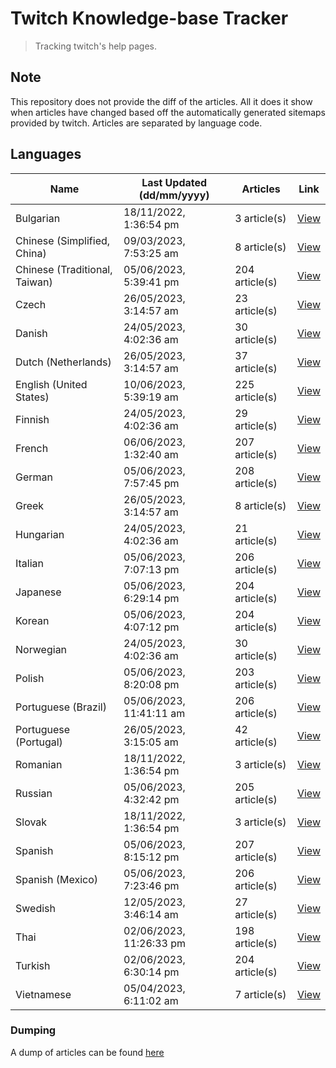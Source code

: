 # Twitch Knowledge-base Tracker
> Tracking twitch's help pages. 

## Note
This repository does not provide the diff of the articles. All it does it show when articles have changed based
off the automatically generated sitemaps provided by twitch. Articles are separated by language code.

## Languages

| Name                          | Last Updated (dd/mm/yyyy) | Articles       | Link                   |
|-------------------------------|---------------------------|----------------|------------------------|
| Bulgarian                     | 18/11/2022, 1:36:54 pm    | 3 article(s)   | [View](docs/bg.md)     |
| Chinese (Simplified, China)   | 09/03/2023, 7:53:25 am    | 8 article(s)   | [View](docs/zh_CN.md)  |
| Chinese (Traditional, Taiwan) | 05/06/2023, 5:39:41 pm    | 204 article(s) | [View](docs/zh_TW.md)  |
| Czech                         | 26/05/2023, 3:14:57 am    | 23 article(s)  | [View](docs/cs.md)     |
| Danish                        | 24/05/2023, 4:02:36 am    | 30 article(s)  | [View](docs/da.md)     |
| Dutch (Netherlands)           | 26/05/2023, 3:14:57 am    | 37 article(s)  | [View](docs/nl_NL.md)  |
| English (United States)       | 10/06/2023, 5:39:19 am    | 225 article(s) | [View](docs/en_US.md)  |
| Finnish                       | 24/05/2023, 4:02:36 am    | 29 article(s)  | [View](docs/fi.md)     |
| French                        | 06/06/2023, 1:32:40 am    | 207 article(s) | [View](docs/fr.md)     |
| German                        | 05/06/2023, 7:57:45 pm    | 208 article(s) | [View](docs/de.md)     |
| Greek                         | 26/05/2023, 3:14:57 am    | 8 article(s)   | [View](docs/el.md)     |
| Hungarian                     | 24/05/2023, 4:02:36 am    | 21 article(s)  | [View](docs/hu.md)     |
| Italian                       | 05/06/2023, 7:07:13 pm    | 206 article(s) | [View](docs/it.md)     |
| Japanese                      | 05/06/2023, 6:29:14 pm    | 204 article(s) | [View](docs/ja.md)     |
| Korean                        | 05/06/2023, 4:07:12 pm    | 204 article(s) | [View](docs/ko.md)     |
| Norwegian                     | 24/05/2023, 4:02:36 am    | 30 article(s)  | [View](docs/no.md)     |
| Polish                        | 05/06/2023, 8:20:08 pm    | 203 article(s) | [View](docs/pl.md)     |
| Portuguese (Brazil)           | 05/06/2023, 11:41:11 am   | 206 article(s) | [View](docs/pt_BR.md)  |
| Portuguese (Portugal)         | 26/05/2023, 3:15:05 am    | 42 article(s)  | [View](docs/pt_PT.md)  |
| Romanian                      | 18/11/2022, 1:36:54 pm    | 3 article(s)   | [View](docs/ro.md)     |
| Russian                       | 05/06/2023, 4:32:42 pm    | 205 article(s) | [View](docs/ru.md)     |
| Slovak                        | 18/11/2022, 1:36:54 pm    | 3 article(s)   | [View](docs/sk.md)     |
| Spanish                       | 05/06/2023, 8:15:12 pm    | 207 article(s) | [View](docs/es.md)     |
| Spanish (Mexico)              | 05/06/2023, 7:23:46 pm    | 206 article(s) | [View](docs/es_MX.md)  |
| Swedish                       | 12/05/2023, 3:46:14 am    | 27 article(s)  | [View](docs/sv.md)     |
| Thai                          | 02/06/2023, 11:26:33 pm   | 198 article(s) | [View](docs/th.md)     |
| Turkish                       | 02/06/2023, 6:30:14 pm    | 204 article(s) | [View](docs/tr.md)     |
| Vietnamese                    | 05/04/2023, 6:11:02 am    | 7 article(s)   | [View](docs/vi.md)     |

### Dumping
A dump of articles can be found [here](docs/RAW.md)